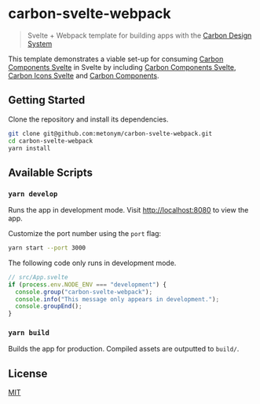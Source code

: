 # carbon-svelte-webpack

> Svelte + Webpack template for building apps with the [Carbon Design System](https://www.carbondesignsystem.com/)

This template demonstrates a viable set-up for consuming [Carbon Components Svelte](https://github.com/IBM/carbon-components-svelte) in Svelte by including [Carbon Components Svelte](https://github.com/IBM/carbon-components-svelte), [Carbon Icons Svelte](https://github.com/IBM/carbon-icons-svelte) and [Carbon Components](https://github.com/carbon-design-system/carbon/tree/master/packages/components).

## Getting Started

Clone the repository and install its dependencies.

```bash
git clone git@github.com:metonym/carbon-svelte-webpack.git
cd carbon-svelte-webpack
yarn install
```

## Available Scripts

### `yarn develop`

Runs the app in development mode. Visit [http://localhost:8080](http://localhost:8080) to view the app.

Customize the port number using the `port` flag:

```bash
yarn start --port 3000
```

The following code only runs in development mode.

```js
// src/App.svelte
if (process.env.NODE_ENV === "development") {
  console.group("carbon-svelte-webpack");
  console.info("This message only appears in development.");
  console.groupEnd();
}
```

### `yarn build`

Builds the app for production. Compiled assets are outputted to `build/`.

## License

[MIT](LICENSE)
